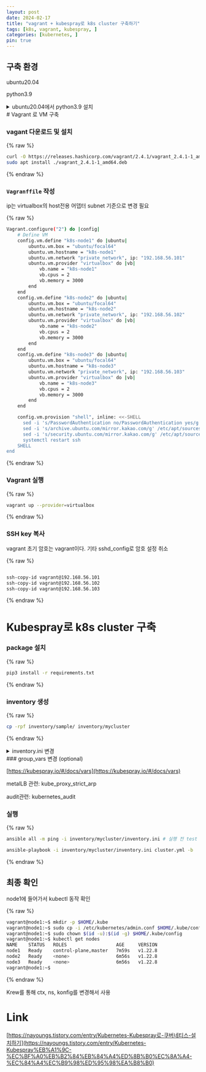 ```yaml
---
layout: post
date: 2024-02-17
title: "vagrant + kubespray로 k8s cluster 구축하기"
tags: [k8s, vagrant, kubespray, ]
categories: [kubernetes, ]
pin: true
---
```



## 구축 환경


ubuntu20.04


python3.9

<details>
  <summary>ubuntu20.04에서 python3.9 설치</summary>


[https://codechacha.com/ko/ubuntu-install-python39/](https://codechacha.com/ko/ubuntu-install-python39/)



  </details>
# Vagrant 로 VM 구축


### vagant 다운로드 및 설치


{% raw %}
```bash
curl -O https://releases.hashicorp.com/vagrant/2.4.1/vagrant_2.4.1-1_amd64.deb
sudo apt install ./vagrant_2.4.1-1_amd64.deb
```
{% endraw %}


### `Vagranffile` 작성


ip는 virtualbox의 host전용 어뎁터 subnet 기준으로 변경 필요


{% raw %}
```bash
Vagrant.configure("2") do |config|
	# Define VM
	config.vm.define "k8s-node1" do |ubuntu|
		ubuntu.vm.box = "ubuntu/focal64"
		ubuntu.vm.hostname = "k8s-node1"
		ubuntu.vm.network "private_network", ip: "192.168.56.101"
		ubuntu.vm.provider "virtualbox" do |vb|
			vb.name = "k8s-node1"
			vb.cpus = 2
			vb.memory = 3000
		end
	end
	config.vm.define "k8s-node2" do |ubuntu|
		ubuntu.vm.box = "ubuntu/focal64"
		ubuntu.vm.hostname = "k8s-node2"
		ubuntu.vm.network "private_network", ip: "192.168.56.102"
		ubuntu.vm.provider "virtualbox" do |vb|
			vb.name = "k8s-node2"
			vb.cpus = 2
			vb.memory = 3000
		end
	end
	config.vm.define "k8s-node3" do |ubuntu|
		ubuntu.vm.box = "ubuntu/focal64"
		ubuntu.vm.hostname = "k8s-node3"
		ubuntu.vm.network "private_network", ip: "192.168.56.103"
		ubuntu.vm.provider "virtualbox" do |vb|
			vb.name = "k8s-node3"
			vb.cpus = 2
			vb.memory = 3000
		end
	end

	config.vm.provision "shell", inline: <<-SHELL
	  sed -i 's/PasswordAuthentication no/PasswordAuthentication yes/g' /etc/ssh/sshd_config
	  sed -i 's/archive.ubuntu.com/mirror.kakao.com/g' /etc/apt/sources.list
	  sed -i 's/security.ubuntu.com/mirror.kakao.com/g' /etc/apt/sources.list
	  systemctl restart ssh
	SHELL
end
```
{% endraw %}


### Vagrant 실행


{% raw %}
```bash
vagrant up --provider=virtualbox
```
{% endraw %}


### SSH key 복사


vagrant 초기 암호는 vagrant이다. 기타 sshd_config로 암호 설정 취소


{% raw %}
```bash

ssh-copy-id vagrant@192.168.56.101
ssh-copy-id vagrant@192.168.56.102
ssh-copy-id vagrant@192.168.56.103
```
{% endraw %}


# Kubespray로 k8s cluster 구축


### package 설치


{% raw %}
```bash
pip3 install -r requirements.txt
```
{% endraw %}


### inventory 생성


{% raw %}
```bash
cp -rpf inventory/sample/ inventory/mycluster
```
{% endraw %}

<details>
  <summary>inventory.ini 변경</summary>


{% raw %}
```bash
[all]
node1 ansible_host=192.168.56.101 ip=192.168.56.101 ansible_ssh_user=vagrant
node2 ansible_host=192.168.56.102 ip=192.168.56.102 ansible_ssh_user=vagrant
node3 ansible_host=192.168.56.103 ip=192.168.56.103 ansible_ssh_user=vagrant
# node1 ansible_host=95.54.0.12  # ip=10.3.0.1 etcd_member_name=etcd1
# node2 ansible_host=95.54.0.13  # ip=10.3.0.2 etcd_member_name=etcd2
# node3 ansible_host=95.54.0.14  # ip=10.3.0.3 etcd_member_name=etcd3
# node4 ansible_host=95.54.0.15  # ip=10.3.0.4 etcd_member_name=etcd4
# node5 ansible_host=95.54.0.16  # ip=10.3.0.5 etcd_member_name=etcd5
# node6 ansible_host=95.54.0.17  # ip=10.3.0.6 etcd_member_name=etcd6

# ## configure a bastion host if your nodes are not directly reachable
# [bastion]
# bastion ansible_host=x.x.x.x ansible_user=some_user

[kube_control_plane]
node1
# node1
# node2
# node3

[etcd]
node1
# node1
# node2
# node3

[kube_node]
node1
node2
node3
# node2
# node3
# node4
# node5
# node6

[calico_rr]

[k8s_cluster:children]
kube_control_plane
kube_node
calico_rr
```
{% endraw %}



  </details>
### group_vars 변경 (optional)


[https://kubespray.io/#/docs/vars](https://kubespray.io/#/docs/vars)


metalLB 관련: kube_proxy_strict_arp


audit관련: kubernetes_audit


### 실행


{% raw %}
```bash
ansible all -m ping -i inventory/mycluster/inventory.ini # 실행 전 test

ansible-playbook -i inventory/mycluster/inventory.ini cluster.yml -b
```
{% endraw %}


## 최종 확인


node1에 들어가서 kubectl 동작 확인


{% raw %}
```bash
vagrant@node1:~$ mkdir -p $HOME/.kube
vagrant@node1:~$ sudo cp -i /etc/kubernetes/admin.conf $HOME/.kube/config
vagrant@node1:~$ sudo chown $(id -u):$(id -g) $HOME/.kube/config
vagrant@node1:~$ kubectl get nodes
NAME    STATUS   ROLES                  AGE     VERSION
node1   Ready    control-plane,master   7m59s   v1.22.8
node2   Ready    <none>                 6m56s   v1.22.8
node3   Ready    <none>                 6m56s   v1.22.8
vagrant@node1:~$
```
{% endraw %}


Krew를 통해 ctx, ns, konfig를 변경해서 사용


# Link


[https://nayoungs.tistory.com/entry/Kubernetes-Kubespray로-쿠버네티스-설치하기](https://nayoungs.tistory.com/entry/Kubernetes-Kubespray%EB%A1%9C-%EC%BF%A0%EB%B2%84%EB%84%A4%ED%8B%B0%EC%8A%A4-%EC%84%A4%EC%B9%98%ED%95%98%EA%B8%B0)

